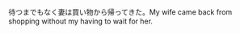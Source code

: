 <tr><td>待つまでもなく妻は買い物から帰ってきた。<td><tr><tr><td>My wife came back from shopping without my having to wait for her.<td><tr></table>

